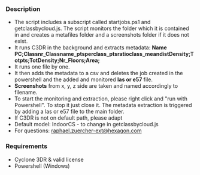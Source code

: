 ### Description
- The script includes a subscript called startjobs.ps1 and getclassbycloud.js. The script monitors the folder which it is contained in and creates a metafiles folder and a screenshots folder if it does not exist. 
- It runs C3DR in the background and extracts metadata: **Name PC;Classnr_Classname_ptsperclass_ptsratioclass_meandistDensity;Totpts;TotDensity;Nr_Floors;Area;**
- It runs one file by one.
- It then adds the metadata to a csv and deletes the job created in the powershell and the added and monitored **las or e57** file. 
- **Screenshots** from x, y, z side are taken and named accordingly to filename. 
- To start the monitoring and extraction, please right click and "run with Powershell". To stop it just close it. The metadata extraction is triggered by adding a las or e57 file to the main folder.
- If C3DR is not on default path, please adapt
- Default model: IndoorCS - to change in getclassbycloud.js
- For questions: raphael.zuercher-ext@hexagon.com

### Requirements
- Cyclone 3DR & valid license
- Powershell (Windows)

